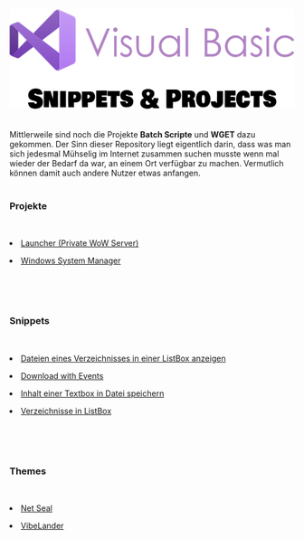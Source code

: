 <div align="center"><img src="https://raw.githubusercontent.com/WOWZON3/VB.NET/main/Docs/images/Logo.png"></img></div>
<br>
<br>
Mittlerweile sind noch die Projekte <b>Batch Scripte</b> und <b>WGET</b> dazu gekommen. Der Sinn dieser Repository liegt eigentlich darin, dass was man sich jedesmal Mühselig im Internet zusammen suchen musste wenn mal wieder der Bedarf da war, an einem Ort verfügbar zu machen. Vermutlich können damit auch andere Nutzer etwas anfangen.
<br>
<br>
<h3>Projekte</h3>
<br>
<p><li><a href="https://github.com/WOWZON3/VB.NET/tree/main/Projects/Launcher">Launcher (Private WoW Server)</a></li></p>
<p><li><a href="https://github.com/WOWZON3/VB.NET/tree/main/Projects/Windows Manager">Windows System Manager</a></li></p>
<br>
<br>
<br>
<h3>Snippets</h3>
<br>
<p><li><a href="https://github.com/WOWZON3/VB.NET/blob/main/Snippets/Dateien%20in%20ListBox.vb">Dateien eines Verzeichnisses in einer ListBox anzeigen</a></li></p>
<p><li><a href="https://github.com/WOWZON3/VB.NET/blob/main/Snippets/Download%20with%20Events.vb">Download with Events</a></li></p>
<p><li><a href="https://github.com/WOWZON3/VB.NET/blob/main/Snippets/Textbox%20in%20Datei%20speichern.vb">Inhalt einer Textbox in Datei speichern</a></li></p>
<p><li><a href="https://github.com/WOWZON3/VB.NET/blob/main/Snippets/Verzeichnisse%20in%20ListBox.vb">Verzeichnisse in ListBox</a></li></p>
<br>
<br>
<br>
<h3>Themes</h3>
<br>
<p><li><a href="https://github.com/WOWZON3/VB.NET/tree/main/Themes/NetSeal">Net Seal</a></li></p>
<p><li><a href="https://github.com/WOWZON3/VB.NET/tree/main/Themes/VibeLander">VibeLander</a></li></p>
